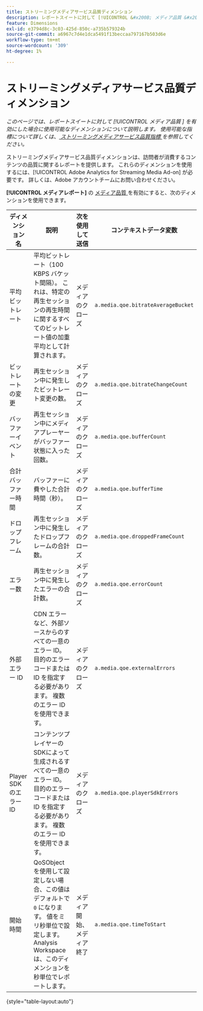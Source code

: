 ```yaml
---
title: ストリーミングメディアサービス品質ディメンション
description: レポートスイートに対して [!UICONTROL &#x200B; メディア品質 &#x200B;] を有効にした場合に使用可能なディメンション。
feature: Dimensions
exl-id: e3794d8c-3c03-425d-850c-a735b579324b
source-git-commit: a6967c7d4e1dca5491f13beccaa797167b503d6e
workflow-type: tm+mt
source-wordcount: '309'
ht-degree: 1%

---
```


# ストリーミングメディアサービス品質ディメンション

*このページでは、レポートスイートに対して [!UICONTROL &#x200B; メディア品質 &#x200B;] を有効にした場合に使用可能なディメンションについて説明します。 使用可能な指標について詳しくは、[ ストリーミングメディアサービス品質指標 ](../metrics/sm-quality.md) を参照してください。*

ストリーミングメディアサービス品質ディメンションは、訪問者が消費するコンテンツの品質に関するレポートを提供します。 これらのディメンションを使用するには、[!UICONTROL Adobe Analytics for Streaming Media Ad-on] が必要です。 詳しくは、Adobe アカウントチームにお問い合わせください。

**[!UICONTROL メディアレポート]** の [ メディア品質 ](/help/admin/tools/manage-rs/edit-settings/media-management.md) を有効にすると、次のディメンションを使用できます。

| ディメンション名 | 説明 | 次を使用して送信 | コンテキストデータ変数 |
| --- | --- | --- | --- |
| 平均ビットレート | 平均ビットレート（100 KBPS バケット間隔）。 これは、特定の再生セッションの再生時間に関するすべてのビットレート値の加重平均として計算されます。 | メディアのクローズ | `a.media.qoe.bitrateAverageBucket` |
| ビットレートの変更 | 再生セッション中に発生したビットレート変更の数。 | メディアのクローズ | `a.media.qoe.bitrateChangeCount` |
| バッファーイベント | 再生セッション中にメディアプレーヤーがバッファー状態に入った回数。 | メディアのクローズ | `a.media.qoe.bufferCount` |
| 合計バッファー時間 | バッファーに費やした合計時間（秒）。 | メディアのクローズ | `a.media.qoe.bufferTime` |
| ドロップフレーム | 再生セッション中に発生したドロップフレームの合計数。 | メディアのクローズ | `a.media.qoe.droppedFrameCount` |
| エラー数 | 再生セッション中に発生したエラーの合計数。 | メディアのクローズ | `a.media.qoe.errorCount` |
| 外部エラー ID | CDN エラーなど、外部ソースからのすべての一意のエラー ID。 目的のエラーコードまたは ID を指定する必要があります。 複数のエラー ID を使用できます。 | メディアのクローズ | `a.media.qoe.externalErrors` |
| Player SDKのエラー ID | コンテンツプレイヤーのSDKによって生成されるすべての一意のエラー ID。 目的のエラーコードまたは ID を指定する必要があります。 複数のエラー ID を使用できます。 | メディアのクローズ | `a.media.qoe.playerSdkErrors` |
| 開始時間 | QoSObject を使用して設定しない場合、この値はデフォルトで `0` になります。 値をミリ秒単位で設定します。 Analysis Workspaceは、このディメンションを秒単位でレポートします。 | メディア開始、メディア終了 | `a.media.qoe.timeToStart` |

{style="table-layout:auto"}
